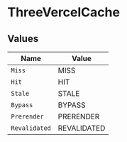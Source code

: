 # ThreeVercelCache


## Values

| Name          | Value         |
| ------------- | ------------- |
| `Miss`        | MISS          |
| `Hit`         | HIT           |
| `Stale`       | STALE         |
| `Bypass`      | BYPASS        |
| `Prerender`   | PRERENDER     |
| `Revalidated` | REVALIDATED   |